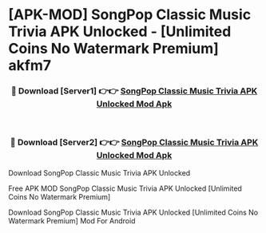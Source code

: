# [APK-MOD] SongPop Classic  Music Trivia APK Unlocked - [Unlimited Coins No Watermark Premium] akfm7



<div align="center">
<h3>🔴 Download [Server1] 👉👉 <a href="https://momento.my/?title=SongPop_Classic__Music_Trivia_APK_Unlocked">SongPop Classic  Music Trivia APK Unlocked Mod Apk</a></h3><br>

<h3>🔴 Download [Server2] 👉👉 <a href="https://momento.my/?title=SongPop_Classic__Music_Trivia_APK_Unlocked">SongPop Classic  Music Trivia APK Unlocked Mod Apk</a></h3>
</div>



Download SongPop Classic  Music Trivia APK Unlocked 

Free APK MOD SongPop Classic  Music Trivia APK Unlocked [Unlimited Coins No Watermark Premium]

Download SongPop Classic  Music Trivia APK Unlocked [Unlimited Coins No Watermark Premium] Mod For Android
